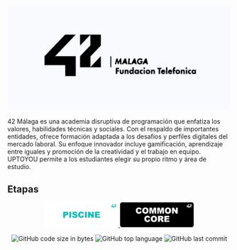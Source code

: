 ![42 Logo](https://github.com/zafraedu/42/blob/master/public/42-malaga-logo.png)

42 Málaga es una academia disruptiva de programación que enfatiza los valores, habilidades técnicas y sociales. Con el respaldo de importantes entidades, ofrece formación adaptada a los desafíos y perfiles digitales del mercado laboral. Su enfoque innovador incluye gamificación, aprendizaje entre iguales y promoción de la creatividad y el trabajo en equipo. UPTOYOU permite a los estudiantes elegir su propio ritmo y área de estudio.

## Etapas
<p float="left" align="center">
  <a href="https://github.com/zafraedu/42/tree/master/42-piscine">
    <img src="https://github.com/zafraedu/42/blob/master/public/piscine.png" width="33%"/>
  </a>
  <a href="https://github.com/zafraedu/42/tree/master/42-cursus">
    <img src="https://github.com/zafraedu/42/blob/master/public/common_core.png" width="33%"/>
  </a>
<!--   <a href="">
    <img src="https://github.com/zafraedu/42/blob/master/public/discover_web.png" width="33%"/>
  </a> -->
</p>
<p align="center">
	<img alt="GitHub code size in bytes" src="https://img.shields.io/github/languages/code-size/zafraedu/42?color=lightblue" />
	<img alt="GitHub top language" src="https://img.shields.io/github/languages/top/zafraedu/42?color=blue" />
	<img alt="GitHub last commit" src="https://img.shields.io/github/last-commit/zafraedu/42?color=green" />
</p>
